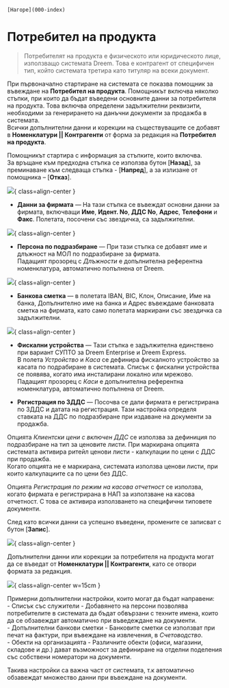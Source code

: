 ```{only} html
[Нагоре](000-index)
```
 
# Потребител на продукта

> Потребителят на продукта е физическото или юридическото лице, използващо системата Dreem. Това е контрагент от специфичен тип, който системата третира като титуляр на всеки документ.  

При първоначално стартиране на системата се показва помощник за въвеждане на **Потребител на продукта**. Помощникът включва няколко стъпки, при които да бъдат въведени основните данни за потребителя на продукта. Това включва определени задължителни реквизити, необходими за генерирането на данъчни документи за продажба в системата.  
Всички допълнителни данни и корекции на съществуващите се добавят в **Номенклатури || Контрагенти** от форма за редакция на **Потребител на продукта**.  

Помощникът стартира с информация за стъпките, които включва.  
За връщане към предходна стъпка се използва бутон [**Назад**], за преминаване към следваща стъпка - [**Напред**], а за излизане от помощника – [**Отказ**].  

![](901-product-owner1.png){ class=align-center }

- **Данни за фирмата** — На тази стъпка се въвеждат основни данни за фирмата, включващи **Име**, **Идент. No**, **ДДС No**, **Адрес**, **Телефони** и **Факс**. Полетата, посочени със звездичка, са задължителни.   

![](901-product-owner2.png){ class=align-center }

- **Персона по подразбиране** — При тази стъпка се добавят име и длъжност на МОЛ по подразбиране за фирмата.  
Падащият прозорец с *Длъжности* е допълнителна референтна номенклатура, автоматично попълнена от Dreem.  

![](901-product-owner3.png){ class=align-center }

- **Банкова сметка** — в полетата IBAN, BIC, Клон, Описание, Име на банка, Допълнително име на банка и Адрес въвеждаме банковата сметка на фирмата, като само полетата маркирани със звездичка са задължителни.  

![](901-product-owner4.png){ class=align-center }

- **Фискални устройства** — Тази стъпка е задължителна единствено при вариант СУПТО за Dreem Enterprise и Dreem Express.  
В полета *Устройство* и *Каса* се дефинира фискалното устройство за касата по подрабиране в системата. Списък с фискални устройства се появява, когато има инсталирани локално или мрежово.  
Падащият прозорец с *Каси* е допълнителна референтна номенклатура, автоматично попълнена от Dreem.    

- **Регистрация по ЗДДС** — Посочва се дали фирмата е регистрирана по ЗДДС и датата на регистрация. Тази настройка определя ставката на ДДС по подразбиране при издаване на документи за продажба.  

Опцията *Клиентски цени с включен ДДС* се използва за дефиниция по подразбиране на тип за ценовите листи. При маркирана опцията системата активира ритейл ценови листи - калкулации по цени с ДДС при продажба.  
Когато опцията не е маркирана, системата използва ценови листи, при които калкулациите са по цени без ДДС.  

Опцията *Регистрация по режим на касова отчетност* се използва, когато фирмата е регистрирана в НАП за използване на касова отчетност. С това се активира използването на специфични типовете документи.  

След като всички данни са успешно въведени, промените се записват с бутон [**Запис**].  

![](901-product-owner5.png){ class=align-center }

Допълнителни данни или корекции за потребителя на продукта могат да се въведат от **Номенклатури || Контрагенти**, като се отвори формата за редакция.  

![](901-product-owner6.png){ class=align-center w=15cm }

Примерни допълнителни настройки, които могат да бъдат направени:  
    - Списък със служители - Добавянето на персони позволява потребителите в системата да бъдат обвързани с техните имена, които да се обзавеждат автоматично при въведеждане на документи.    
    - Допълнителни банкови сметки - Банковите сметки се използват при печат на фактури, при въвеждане на извлечения, в *Счетоводство*.  
    - Обекти на организацията - Различните обекти (офиси, магазини, складове и др.) дават възможност за дефиниране на отделни поделения със собствени номератори на документи.    
    
Такива настройки са важна част от системата, т.к автоматично обзавеждат множество данни при въвеждане на документи.  

